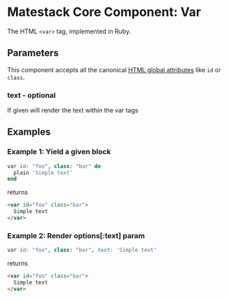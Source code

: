 # Matestack Core Component: Var

The HTML `<var>` tag, implemented in Ruby.

## Parameters
This component accepts all the canonical [HTML global attributes](https://www.w3schools.com/tags/ref_standardattributes.asp) like `id` or `class`.

### text - optional

If given will render the text within the var tags

## Examples

### Example 1: Yield a given block

```ruby
var id: "foo", class: "bar" do
  plain 'Simple text'
end
```

returns

```html
<var id="foo" class="bar">
  Simple text
</var>
```

### Example 2: Render options[:text] param

```ruby
var id: "foo", class: "bar", text: 'Simple text'
```

returns

```html
<var id="foo" class="bar">
  Simple text
</var>
```

